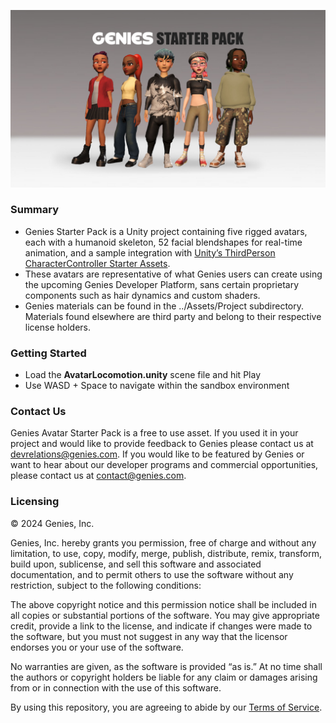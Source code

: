 ![Alex, Clementine, Sky, Sticker, and Xander](https://github.com/geniesinc/GeniesStarterPack/blob/main/title.jpg?raw=true)

### Summary

- Genies Starter Pack is a Unity project containing five rigged avatars, each with a humanoid skeleton, 52 facial blendshapes for real-time animation, and a sample integration with [Unity’s ThirdPerson CharacterController Starter Assets](https://assetstore.unity.com/packages/tools/game-toolkits/third-person-controller-basic-locomotion-free-82048).
- These avatars are representative of what Genies users can create using the upcoming Genies Developer Platform, sans certain proprietary components such as hair dynamics and custom shaders.
- Genies materials can be found in the ../Assets/Project subdirectory. Materials found elsewhere are third party and belong to their respective license holders.

### Getting Started

- Load the **AvatarLocomotion.unity** scene file and hit Play
- Use WASD + Space to navigate within the sandbox environment

### Contact Us

Genies Avatar Starter Pack is a free to use asset. If you used it in your project and would like to provide feedback to Genies please contact us at devrelations@genies.com. If you would like to be featured by Genies or want to hear about our developer programs and commercial opportunities, please contact us at contact@genies.com.

### Licensing

© 2024 Genies, Inc.

Genies, Inc. hereby grants you permission, free of charge and without any limitation, to use, copy, modify, merge, publish, distribute, remix, transform, build upon, sublicense, and sell this software and associated documentation, and to permit others to use the software without any restriction, subject to the following conditions:

The above copyright notice and this permission notice shall be included in all copies or substantial portions of the software.
You may give appropriate credit, provide a link to the license, and indicate if changes were made to the software, but you must not suggest in any way that the licensor endorses you or your use of the software.

No warranties are given, as the software is provided “as is.” At no time shall the authors or copyright holders be liable for any claim or damages arising from or in connection with the use of this software.

By using this repository, you are agreeing to abide by our [Terms of Service](https://vault.pactsafe.io/s/c6039daa-76fb-4b71-bb07-77676913b3fc/legal.html#contract-rm6xfx7wfj).
